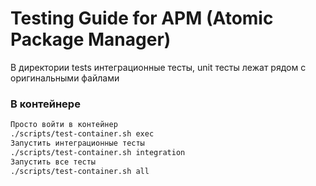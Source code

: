 # Testing Guide for APM (Atomic Package Manager)

В директории tests интеграционные тесты, unit тесты лежат рядом с оригинальными файлами

### В контейнере

```bash
Просто войти в контейнер
./scripts/test-container.sh exec
Запустить интеграционные тесты
./scripts/test-container.sh integration 
Запустить все тесты
./scripts/test-container.sh all
```
